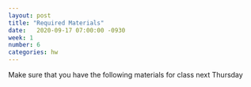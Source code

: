 ```yaml
---
layout: post
title: "Required Materials"
date:   2020-09-17 07:00:00 -0930
week: 1
number: 6
categories: hw
---
```


Make sure that you have the following materials for class next Thursday

